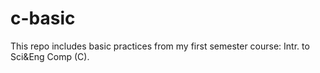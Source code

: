 # c-basic

This repo includes basic practices from my first semester course: Intr. to Sci&Eng Comp (C).
